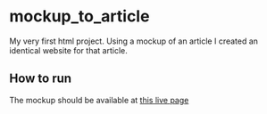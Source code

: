 # mockup_to_article
My very first html project. Using a mockup of an article I created an identical website for that article.

## How to run

The mockup should be available at <a href="https://v-for-vaggelis.github.io/mockup_to_article/">this live page</a>
